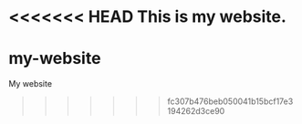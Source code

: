 <<<<<<< HEAD
This is my website.
=======
# my-website
My website
>>>>>>> fc307b476beb050041b15bcf17e3194262d3ce90
